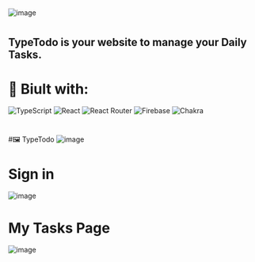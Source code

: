 #
![image](https://user-images.githubusercontent.com/99695454/213780426-7d32a154-c507-45d3-9852-cf4b60b160a5.png)
#
## TypeTodo is your website to manage  your Daily Tasks.

# 🧩 Biult with:
![TypeScript](https://img.shields.io/badge/typescript-%23007ACC.svg?style=for-the-badge&logo=typescript&logoColor=white)
![React](https://img.shields.io/badge/react-%2320232a.svg?style=for-the-badge&logo=react&logoColor=%2361DAFB)
![React Router](https://img.shields.io/badge/React_Router-CA4245?style=for-the-badge&logo=react-router&logoColor=white)
![Firebase](https://img.shields.io/badge/Firebase-039BE5?style=for-the-badge&logo=Firebase&logoColor=white)
![Chakra](https://img.shields.io/badge/chakra-%234ED1C5.svg?style=for-the-badge&logo=chakraui&logoColor=white)
#
#🖼️ TypeTodo
![image](https://user-images.githubusercontent.com/99695454/213781669-1e83725c-2933-4be8-b022-8b2fbca8cad9.png)
# Sign in
![image](https://user-images.githubusercontent.com/99695454/213781767-9ecb3712-3a53-4012-9e30-5d2f20339e9e.png)
# My Tasks Page
![image](https://user-images.githubusercontent.com/99695454/213781883-e72cc04f-5bd7-4a8a-9cbd-9d888e9051ba.png)
